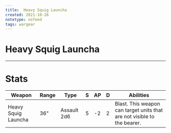 ```yaml
---
title:  Heavy Squig Launcha
created: 2021-10-26
notetype: nofeed
tags: wargear
---
```


# Heavy Squig Launcha

---

# Stats

| Weapon              | Range | Type        | S   | AP  | D   | Abilities                                                               |
| ------------------- | ----- | ----------- | --- | --- | --- | ----------------------------------------------------------------------- |
| Heavy Squig Launcha | 36"   | Assault 2d6 | 5   | -2  | 2   | Blast. This weapon can target units that are not visible to the bearer. |